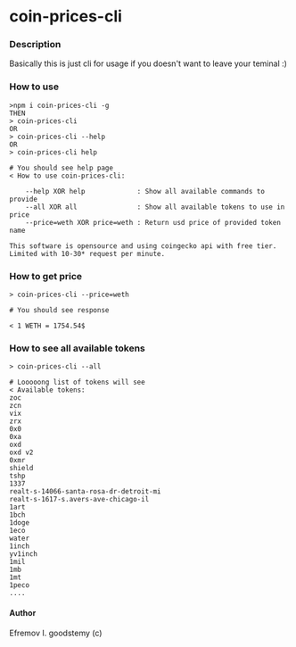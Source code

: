 # coin-prices-cli

### Description
Basically this is just cli for usage if you doesn't want to leave your teminal :)

### How to use
```
>npm i coin-prices-cli -g
THEN
> coin-prices-cli
OR
> coin-prices-cli --help
OR
> coin-prices-cli help

# You should see help page
< How to use coin-prices-cli:

    --help XOR help             : Show all available commands to provide
    --all XOR all               : Show all available tokens to use in price
    --price=weth XOR price=weth : Return usd price of provided token name

This software is opensource and using coingecko api with free tier. Limited with 10-30* request per minute.
```

### How to get price
```
> coin-prices-cli --price=weth

# You should see response

< 1 WETH = 1754.54$
```

### How to see all available tokens
```
> coin-prices-cli --all

# Looooong list of tokens will see
< Available tokens:
zoc
zcn
vix
zrx
0x0
0xa
oxd
oxd v2
0xmr
shield
tshp
1337
realt-s-14066-santa-rosa-dr-detroit-mi
realt-s-1617-s.avers-ave-chicago-il
1art
1bch
1doge
1eco
water
1inch
yv1inch
1mil
1mb
1mt
1peco
....
```

#### Author
Efremov I. goodstemy (c)
